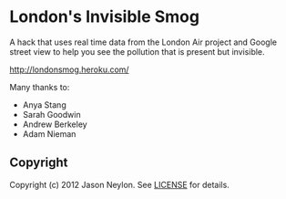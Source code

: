 # London's Invisible Smog

A hack that uses real time data from the London Air project and Google street view to help you see the pollution that is present but invisible.

http://londonsmog.heroku.com/

Many thanks to:

- Anya Stang
- Sarah Goodwin
- Andrew Berkeley
- Adam Nieman

## Copyright

Copyright (c) 2012 Jason Neylon. See [LICENSE](https://github.com/jasonneylon/londonsmog/blob/master/LICENSE) for details.
